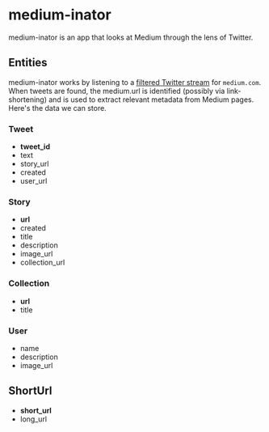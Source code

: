 # medium-inator

medium-inator is an app that looks at Medium through the lens of Twitter.

## Entities

medium-inator works by listening to a [filtered Twitter
stream](https://dev.twitter.com/docs/api/1.1/post/statuses/filter) for
`medium.com`. When tweets are found, the medium.url is identified (possibly via
link-shortening) and is used to extract relevant metadata from Medium pages. 
Here's the data we can store.

### Tweet

* **tweet_id**
* text
* story_url
* created
* user_url

### Story

* **url**
* created
* title
* description
* image_url
* collection_url

### Collection

* **url**
* title

### User

* name
* description
* image_url

## ShortUrl

* **short_url**
* long_url

